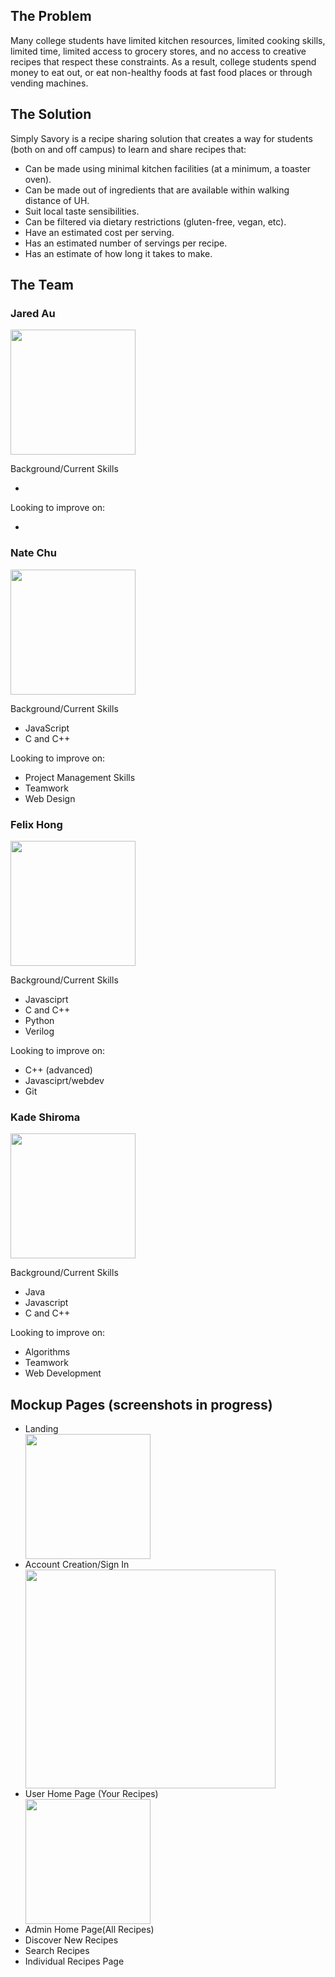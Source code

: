 ## The Problem 

Many college students have limited kitchen resources, limited cooking skills, limited time, limited access to grocery stores, and no access to creative recipes that respect these constraints. As a result, college students spend money to eat out, or eat non-healthy foods at fast food places or through vending machines.

## The Solution

Simply Savory is a recipe sharing solution that creates a way for students (both on and off campus) to learn and share recipes that:
<ul>
 <li>Can be made using minimal kitchen facilities (at a minimum, a toaster oven). </li>
 <li>Can be made out of ingredients that are available within walking distance of UH. </li>
 <li>Suit local taste sensibilities. </li>
 <li>Can be filtered via dietary restrictions (gluten-free, vegan, etc). </li>
 <li>Have an estimated cost per serving. </li>
 <li>Has an estimated number of servings per recipe. </li>
 <li>Has an estimate of how long it takes to make. </li>
 </ul>

## The Team
### Jared Au 
<img width="200" height="200" src="../images/jared.jpg">

Background/Current Skills
<ul>
 <li> </li>
</ul>
Looking to improve on:
<ul>
 <li> </li>
</ul>

### Nate Chu 
<img width="200" height="200" src="../images/nate_chu_profile.jpg">

Background/Current Skills
<ul>
 <li>JavaScript</li>
 <li>C and C++</li>
</ul>
Looking to improve on:
<ul>
 <li>Project Management Skills</li>
 <li>Teamwork</li>
 <li>Web Design</li>
</ul>

### Felix Hong 
<img width="200" height="200" src="../images/FelixHong_ProfilePic.jpg">

Background/Current Skills
<ul>
 <li>Javasciprt</li>
 <li>C and C++</li>
 <li>Python</li>
 <li>Verilog</li>
</ul>
Looking to improve on:
<ul>
 <li>C++ (advanced)</li>
 <li>Javasciprt/webdev</li>
 <li>Git</li>
</ul>

### Kade Shiroma 
<img width="200" height="200" src="../images/Kade-Shiroma.jpg">

Background/Current Skills
<ul>
 <li>Java</li>
 <li>Javascript</li>
 <li>C and C++</li>
</ul>
Looking to improve on:
<ul>
 <li>Algorithms</li>
 <li>Teamwork</li>
 <li>Web Development</li>
</ul>


## Mockup Pages (screenshots in progress)
<ul> 
 <li>Landing</li>
 <img width="200" height="200" src="../images/Landing-mockpage.jpeg">
 <li>Account Creation/Sign In </li>
  <img width="400" height="350" src="../images/account-creation.jpg">
 <li>User Home Page (Your Recipes)</li>
 <img width="200" height="200" src="../images/my-recipes-mockpage.jpeg">
 <li>Admin Home Page(All Recipes) </li>
 <li>Discover New Recipes </li>
 <li>Search Recipes </li>
 <li>Individual Recipes Page </li>
</ul>
